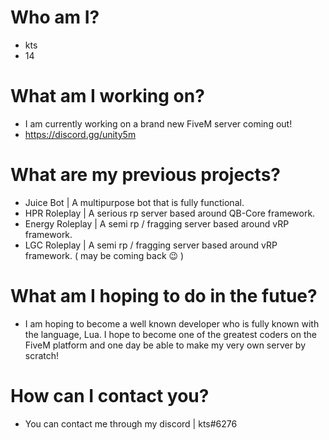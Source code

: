 # Who am I?
- kts
- 14

# What am I working on?
- I am currently working on a brand new FiveM server coming out!
- https://discord.gg/unity5m

# What are my previous projects?
- Juice Bot | A multipurpose bot that is fully functional.
- HPR Roleplay | A serious rp server based around QB-Core framework.
- Energy Roleplay | A semi rp / fragging server based around vRP framework.
- LGC Roleplay | A semi rp / fragging server based around vRP framework. ( may be coming back 😉 )

# What am I hoping to do in the futue?
- I am hoping to become a well known developer who is fully known with the language, Lua. I hope to become one of the greatest coders on the FiveM platform and one day be able to make my very own server by scratch!

# How can I contact you?
- You can contact me through my discord | kts#6276
